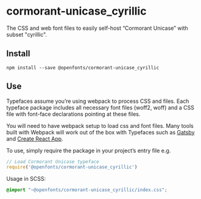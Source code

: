 
# cormorant-unicase_cyrillic

The CSS and web font files to easily self-host “Cormorant Unicase” with subset "cyrillic".

## Install

`npm install --save @openfonts/cormorant-unicase_cyrillic`

## Use

Typefaces assume you’re using webpack to process CSS and files. Each typeface
package includes all necessary font files (woff2, woff) and a CSS file with
font-face declarations pointing at these files.

You will need to have webpack setup to load css and font files. Many tools built
with Webpack will work out of the box with Typefaces such as [Gatsby](https://github.com/gatsbyjs/gatsby)
and [Create React App](https://github.com/facebookincubator/create-react-app).

To use, simply require the package in your project’s entry file e.g.

```javascript
// Load Cormorant Unicase typeface
require('@openfonts/cormorant-unicase_cyrillic')
```

Usage in SCSS:
```scss
@import "~@openfonts/cormorant-unicase_cyrillic/index.css";
```
